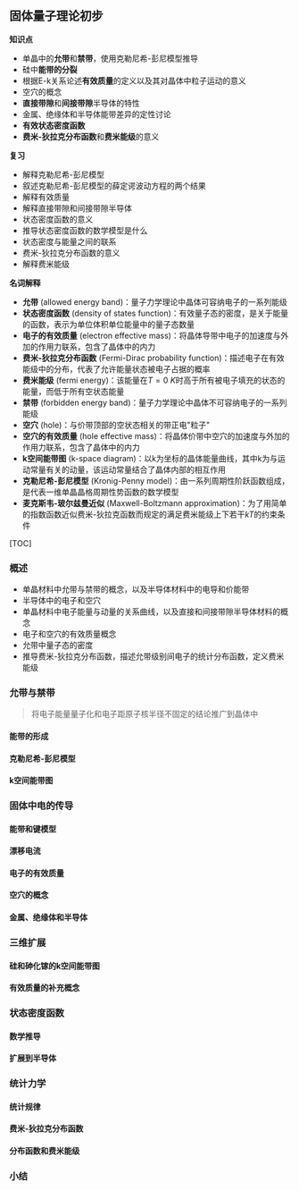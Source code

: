 ## 固体量子理论初步

**知识点**

- 单晶中的**允带**和**禁带**，使用克勒尼希-彭尼模型推导
- 硅中**能带的分裂**
- 根据E-k关系论述**有效质量**的定义以及其对晶体中粒子运动的意义
- 空穴的概念
- **直接带隙**和**间接带隙**半导体的特性
- 金属、绝缘体和半导体能带差异的定性讨论
- **有效状态密度函数**
- **费米-狄拉克分布函数**和**费米能级**的意义

**复习**

- 解释克勒尼希-彭尼模型
- 叙述克勒尼希-彭尼模型的薛定谔波动方程的两个结果
- 解释有效质量
- 解释直接带隙和间接带隙半导体
- 状态密度函数的意义
- 推导状态密度函数的数学模型是什么
- 状态密度与能量之间的联系
- 费米-狄拉克分布函数的意义
- 解释费米能级

**名词解释**

-  **允带** (allowed energy band)：量子力学理论中晶体可容纳电子的一系列能级
-  **状态密度函数** (density of states function)：有效量子态的密度，是关于能量的函数，表示为单位体积单位能量中的量子态数量
-  **电子的有效质量** (electron effective mass)：将晶体导带中电子的加速度与外加的作用力联系，包含了晶体中的内力
-  **费米-狄拉克分布函数** (Fermi-Dirac probability function)：描述电子在有效能级中的分布，代表了允许能量状态被电子占据的概率
-  **费米能级** (fermi energy)：该能量在$T=0~K$时高于所有被电子填充的状态的能量，而低于所有空状态能量
-  **禁带** (forbidden energy band)：量子力学理论中晶体不可容纳电子的一系列能级
-  **空穴** (hole)：与价带顶部的空状态相关的带正电"粒子"
-  **空穴的有效质量** (hole effective mass)：将晶体价带中空穴的加速度与外加的作用力联系，包含了晶体中的内力
-  **k空间能带图** (k-space diagram)：以k为坐标的晶体能量曲线，其中k为与运动常量有关的动量，该运动常量结合了晶体内部的相互作用
-  **克勒尼希-彭尼模型** (Kronig-Penny model)：由一系列周期性阶跃函数组成，是代表一维单晶晶格周期性势函数的数学模型
-  **麦克斯韦-玻尔兹曼近似** (Maxwell-Boltzmann approximation)：为了用简单的指数函数近似费米-狄拉克函数而规定的满足费米能级上下若干$kT$的约束条件

[TOC]

### 概述

- 单晶材料中允带与禁带的概念，以及半导体材料中的电导和价能带
- 半导体中的电子和空穴
- 单晶材料中电子能量与动量的关系曲线，以及直接和间接带隙半导体材料的概念
- 电子和空穴的有效质量概念
- 允带中量子态的密度
- 推导费米-狄拉克分布函数，描述允带级别间电子的统计分布函数，定义费米能级

### 允带与禁带

> 将电子能量量子化和电子距原子核半径不固定的结论推广到晶体中

#### 能带的形成



#### 克勒尼希-彭尼模型

#### k空间能带图

### 固体中电的传导

#### 能带和键模型

#### 漂移电流

#### 电子的有效质量

#### 空穴的概念

#### 金属、绝缘体和半导体

### 三维扩展

#### 硅和砷化镓的k空间能带图

#### 有效质量的补充概念

### 状态密度函数

#### 数学推导

#### 扩展到半导体

### 统计力学

#### 统计规律

#### 费米-狄拉克分布函数

#### 分布函数和费米能级

### 小结